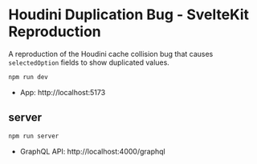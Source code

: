 # Houdini Duplication Bug - SvelteKit Reproduction

A reproduction of the Houdini cache collision bug that causes `selectedOption` fields to show duplicated values.

```bash
npm run dev
```

- App: http://localhost:5173

## server

```bash
npm run server
```

- GraphQL API: http://localhost:4000/graphql
